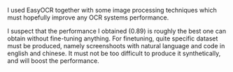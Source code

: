 I used EasyOCR together with some image processing techniques which must hopefully improve any OCR systems performance. 

I suspect that the performance I obtained (0.89) is roughly the best one can obtain without fine-tuning anything. For finetuning, quite specific dataset must be produced, namely screenshoots with natural language and code in english and chinese. It must not be too difficult to produce it synthetically, and will boost the performance. 
